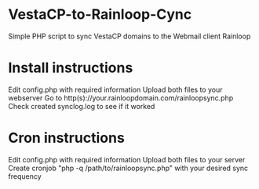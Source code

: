 # VestaCP-to-Rainloop-Cync
Simple PHP script to sync VestaCP domains to the Webmail client Rainloop

# Install instructions
Edit config.php with required information
Upload both files to your webserver
Go to http(s)://your.rainloopdomain.com/rainloopsync.php
Check created synclog.log to see if it worked

# Cron instructions
Edit config.php with required information
Upload both files to your server
Create cronjob "php -q /path/to/rainloopsync.php" with your desired sync frequency
